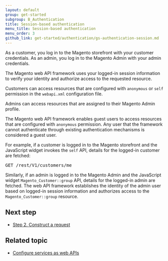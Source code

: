 ```yaml
---
layout: default
group: get-started
subgroup: B_Authentication
title: Session-based authentication
menu_title: Session-based authentication
menu_order: 3
github_link: get-started/authentication/gs-authentication-session.md
---
```


<p>As a customer, you log in to the Magento storefront with your customer credentials. As an admin, you log in to the Magento Admin with your admin credentials.</p>

<p>The Magento web API framework uses your logged-in session information to verify your identity and authorize access to the requested resource.</p>

<p>Customers can access resources that are configured with <code>anonymous</code> or <code>self</code> permission in the <code>webapi.xml</code> configuration file.</p>
<p>Admins can access resources that are assigned to their Magento Admin profile.</p>

<div class="bs-callout bs-callout-info" id="info">
<p>The Magento web API framework enables guest users to access resources that are configured with <code>anonymous</code> permission. Any user that the framework cannot authenticate through existing authentication mechanisms is considered a guest user.</p></div>

<p>For example, if a customer is logged in to the Magento storefront and the JavaScript widget invokes the <code>self</code> API, details for the logged-in customer are fetched:</p>

<pre>GET /rest/V1/customers/me</pre>

<p>Similarly, if an admin is logged in to the Magento Admin
and the JavaScript widget <code>Magento_Customer::group</code> API, details for the logged-in admin are fetched.
The web API framework establishes the identity of the admin user based on logged-in session information and authorizes access to the <code>Magento_Customer::group</code> resource.</p>

<h2>Next step</h2>
<ul>
   <li><a href="{{ site.gdeurl }}/get-started/gs-web-api-request.html">Step 2. Construct a request</a></li>

</ul>
<h2>Related topic</h2>
<ul>

   <li><a href="{{ site.githuburl }}extension-dev-guide/service-contracts/service-to-web-service.html">Configure services as web APIs</a></li>
</ul>

